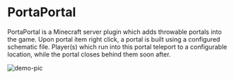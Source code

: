 # PortaPortal
PortaPortal is a Minecraft server plugin which adds throwable portals into the game. Upon portal item right click, a portal is built using a configured schematic file. Player(s) which run into this portal teleport to a configurable location, while the portal closes behind them soon after.

![demo-pic](https://github.com/user-attachments/assets/04cf9a5d-725b-426b-92d8-03191a5bd4b0)
